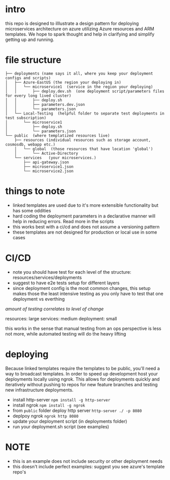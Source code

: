 # intro
this repo is designed to illlustrate a design pattern for deploying microservices architecture on azure utilizing Azure resources and ARM templates.  We hope to spark thought and help in clarifying and simplify getting up and running.  

# file structure
```
├── deployments (name says it all, where you keep your deployment configs and scripts)
│   ├── Azure-EastUS (the region your deploying in)
│   │   └── microservice1  (service in the region your deploying)
│   │       ├── deploy.dev.sh  (one deployment script/parameters files for every long lived cluster)
│   │       ├── deploy.sh
│   │       ├── parameters.dev.json
│   │       └── parameters.json
│   └── Local-Testing  (helpful folder to separate test deployments in test subscription)
│       └── microservice1
│           ├── deploy.sh
│           └── parameters.json
└── public  (where templatized resources live)
    ├── resources (individual resources such as storage account, cosmosdb, webapp etc.)
    │   └── global  (those resources that have location 'global')
    │       └── Active-Directory
    └── services   (your microservices.)
        ├── api-gateway.json
        ├── microservice1.json
        └── microservice2.json
```

# things to note
- linked templates are used due to it's more extensible functionality but has some oddities
- hard coding the deployment parameters in a declarative manner will help in reducing errors.  Read more in the scripts
- this works best with a ci/cd and does not assume a versioning pattern
- these templates are not designed for production or local use in some cases

# CI/CD
- note you should have test for each level of the structure: resources/services/deployments
- suggest to have e2e tests setup for different layers 
- since deployment config is the most common changes, this setup makes those the least intensive testing as you only have to test that one deployment vs everthing

*amount of testing correlates to level of change*

resources: large
services: medium
deployment: small

this works in the sense that manual testing from an ops perspective is less not more, while automated testing will do the heavy lifting


# deploying

Because linked templates require the templates to be public, you'll need a way to broadcast templates.  In order to speed up development host your deployments locally using ngrok.  This allows for deployments quickly and iteratively without pushing to repos for new feature branches and testing new infrastructure deployments.

- install http-server  `npm install -g http-server`
- install ngrok `npm install -g ngrok`
- from `public` folder deploy http server `http-server ./ -p 8080`
- deplpoy ngrok `ngrok http 8080`
- update your deployment script (in deployments folder)
- run your deployment.sh script (see examples)

# NOTE
- this is an example does not include security or other deployment needs
- this doesn't include perfect examples: suggest you see azure's template repo's

